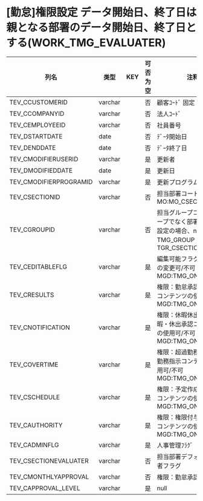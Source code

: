 # [勤怠]権限設定  データ開始日、終了日は親となる部署のデータ開始日、終了日とする(WORK_TMG_EVALUATER)
| 列名   | 类型   | KEY  | 可否为空 | 注释   |
| ---- | ---- | ---- | ---- | ---- |
|TEV_CCUSTOMERID|varchar||否|顧客ｺｰﾄﾞ                        固定：01|
|TEV_CCOMPANYID|varchar||否|法人ｺｰﾄﾞ|
|TEV_CEMPLOYEEID|varchar||否|社員番号|
|TEV_DSTARTDATE|date||否|ﾃﾞｰﾀ開始日|
|TEV_DENDDATE|date||否|ﾃﾞｰﾀ終了日|
|TEV_CMODIFIERUSERID|varchar||是|更新者|
|TEV_DMODIFIEDDATE|date||是|更新日|
|TEV_CMODIFIERPROGRAMID|varchar||是|更新プログラムID|
|TEV_CSECTIONID|varchar||否|担当部署コード                                                     MO:MO_CSECTIONID_CK|
|TEV_CGROUPID|varchar||否|担当グループコード                     グループでなく部署に対する設定の場合、null       TMG_GROUP：TGR_CSECTIONID|
|TEV_CEDITABLEFLG|varchar||是|編集可能フラグ                       権限設定の変更可/不可                   MGD:TMG_ONOFF|
|TEV_CRESULTS|varchar||是|権限：勤怠承認                       勤怠承認コンテンツの使用可/不可              MGD:TMG_ONOFF|
|TEV_CNOTIFICATION|varchar||是|権限：休暇休出承認                     休暇・休出承認コンテンツの使用可/不可           MGD:TMG_ONOFF|
|TEV_COVERTIME|varchar||是|権限：超過勤務指示                     超過勤務指示コンテンツの使用可/不可            MGD:TMG_ONOFF|
|TEV_CSCHEDULE|varchar||是|権限：予定作成                       予定作成コンテンツの使用可/不可              MGD:TMG_ONOFF|
|TEV_CAUTHORITY|varchar||是|権限：権限付与                       権限付与コンテンツの使用可/不可              MGD:TMG_ONOFF|
|TEV_CADMINFLG|varchar||是|人事管理ﾌﾗｸﾞ|
|TEV_CSECTIONEVALUATER|varchar||否|担当部署デフォルト承認者フラグ|
|TEV_CMONTHLYAPPROVAL|varchar||否|権限：勤怠承認(月次)|
|TEV_CAPPROVAL_LEVEL|varchar||是|null|
